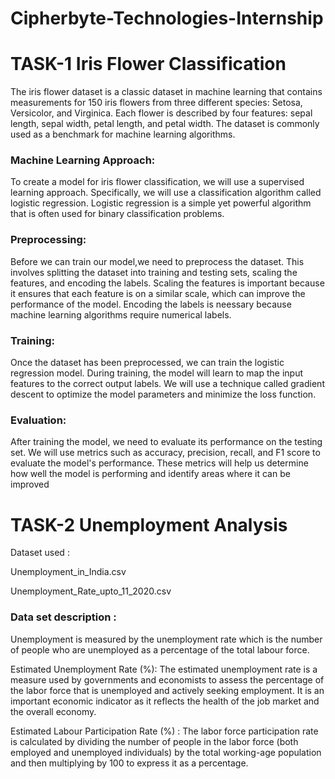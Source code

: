 # Cipherbyte-Technologies-Internship

# TASK-1  Iris Flower Classification

The iris flower dataset is a classic dataset in machine learning that contains measurements for 150 iris flowers from three different species: Setosa, Versicolor, and Virginica. Each flower is described by four features: sepal length, sepal width, petal length, and petal width. The dataset is commonly used as a benchmark for machine learning algorithms.

### Machine Learning Approach: 
To create a model for iris flower classification, we will use a supervised learning approach. Specifically, we will use a classification algorithm called logistic regression. Logistic regression is a simple yet powerful algorithm that is often used for binary classification problems.

### Preprocessing:  
Before we can train our model,we need to preprocess the dataset. This involves splitting the dataset into training and testing sets, scaling the features, and encoding the labels. Scaling the features is important because it ensures that each feature is on a similar scale, which can improve the performance of the model. Encoding the labels is neessary because machine learning algorithms require numerical labels.

### Training: 
Once the dataset has been preprocessed, we can train the logistic regression model. During training, the model will learn to map the input features to the correct output labels. We will use a
technique called gradient descent to optimize the model parameters and minimize the loss function.

### Evaluation: 
After training the model, we need to evaluate its performance on the testing set. We will use metrics such as accuracy, precision, recall, and F1 score to evaluate the model's performance. These metrics will help us determine how well the model is performing and identify areas where it can be improved

# TASK-2 Unemployment Analysis 

Dataset used :

Unemployment_in_India.csv 

Unemployment_Rate_upto_11_2020.csv 

### Data set description :
Unemployment is measured by the unemployment rate which is the number of people who are unemployed as a percentage of the total labour force.

Estimated Unemployment Rate (%): The estimated unemployment rate is a measure used by governments and economists to assess the percentage of the labor force that is unemployed and actively seeking employment. It is an important economic indicator as it reflects the health of the job market and the overall economy.

Estimated Labour Participation Rate (%) : The labor force participation rate is calculated by dividing the number of people in the labor force (both employed and unemployed individuals) by the total working-age population and then multiplying by 100 to express it as a percentage.
